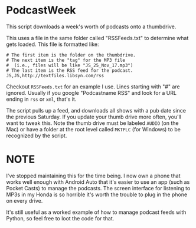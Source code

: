 PodcastWeek
===========

This script downloads a week's worth of podcasts onto a thumbdrive.

This uses a file in the same folder called "RSSFeeds.txt" to determine what gets loaded. This file is formatted like:
```
# The first item is the folder on the thumbdrive.
# The next item is the "tag" for the MP3 file
#  (i.e., files will be like "JS_25_Nov_17.mp3")
# The last item is the RSS feed for the podcast.
JS,JS,http://textfiles.libsyn.com/rss
```
Checkout `RSSFeeds.txt` for an example I use. Lines starting with "#" are ignored. Usually if you google "Podcastname RSS" and look for a URL ending in `rss` or `xml`, that's it. 

The script pulls up a feed, and downloads all shows with a pub date since the previous Saturday. If you update your thumb drive more often, you'll want to tweak this. Note the thumb drive must be labeled `AUDIO` (on the Mac) or have a folder at the root level called `MKTPLC` (for Windows) to be recognized by the script.

NOTE
====
I've stopped maintaining this for the time being. I now own a phone that works well enough with Android Auto that it's easier to use an app (such as Pocket Casts) to manage the podcasts. The screen interface for listening to MP3s in my Honda is so horrible it's worth the trouble to plug in the phone on every drive.

It's still useful as a worked example of how to manage podcast feeds with Python, so feel free to loot the code for that.
